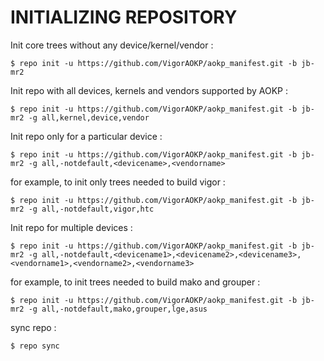 INITIALIZING REPOSITORY
=======================

Init core trees without any device/kernel/vendor :

    $ repo init -u https://github.com/VigorAOKP/aokp_manifest.git -b jb-mr2

Init repo with all devices, kernels and vendors supported by AOKP :

    $ repo init -u https://github.com/VigorAOKP/aokp_manifest.git -b jb-mr2 -g all,kernel,device,vendor

Init repo only for a particular device :

    $ repo init -u https://github.com/VigorAOKP/aokp_manifest.git -b jb-mr2 -g all,-notdefault,<devicename>,<vendorname>

for example, to init only trees needed to build vigor :

    $ repo init -u https://github.com/VigorAOKP/aokp_manifest.git -b jb-mr2 -g all,-notdefault,vigor,htc

Init repo for multiple devices :

    $ repo init -u https://github.com/VigorAOKP/aokp_manifest.git -b jb-mr2 -g all,-notdefault,<devicename1>,<devicename2>,<devicename3>,<vendorname1>,<vendorname2>,<vendorname3>

for example, to init trees needed to build mako and grouper :

    $ repo init -u https://github.com/VigorAOKP/aokp_manifest.git -b jb-mr2 -g all,-notdefault,mako,grouper,lge,asus


sync repo :

    $ repo sync
